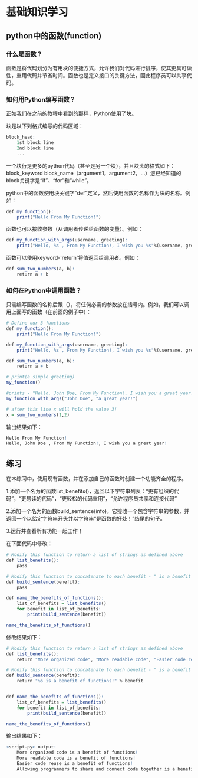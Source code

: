 # **基础知识学习**

## **python中的函数(function)**

### **什么是函数？**

函数是将代码划分为有用块的便捷方式，允许我们对代码进行排序，使其更具可读性，重用代码并节省时间。函数也是定义接口的关键方法，因此程序员可以共享代码。

### **如何用Python编写函数？**

正如我们在之前的教程中看到的那样，Python使用了块。

块是以下列格式编写的代码区域：

```r
block_head:
    1st block line
    2nd block line
    ...
```

一个块行是更多的python代码（甚至是另一个块），并且块头的格式如下：block_keyword block_name（argument1，argument2，…）您已经知道的block关键字是“if”、“for”和“while”。

python中的函数使用块关键字“def”定义，然后使用函数的名称作为块的名称。例如：

```r
def my_function():
    print("Hello From My Function!")
```

函数也可以接收参数（从调用者传递给函数的变量）。例如：

```r
def my_function_with_args(username, greeting):
    print("Hello, %s , From My Function!, I wish you %s"%(username, greeting))
```

函数可以使用keyword-'return'将值返回给调用者。例如：

```r
def sum_two_numbers(a, b):
    return a + b
```

### **如何在Python中调用函数？**

只需编写函数的名称后跟（），将任何必需的参数放在括号内。例如，我们可以调用上面写的函数（在前面的例子中）：

```r
# Define our 3 functions
def my_function():
    print("Hello From My Function!")

def my_function_with_args(username, greeting):
    print("Hello, %s , From My Function!, I wish you %s"%(username, greeting))

def sum_two_numbers(a, b):
    return a + b

# print(a simple greeting)
my_function()

#prints - "Hello, John Doe, From My Function!, I wish you a great year!"
my_function_with_args("John Doe", "a great year!")

# after this line x will hold the value 3!
x = sum_two_numbers(1,2)
```

输出结果如下：

```r
Hello From My Function!
Hello, John Doe , From My Function!, I wish you a great year!
```

## **练习**

在本练习中，使用现有函数，并在添加自己的函数时创建一个功能齐全的程序。

1.添加一个名为的函数list_benefits()，返回以下字符串列表：“更有组织的代码”，“更易读的代码”，“更轻松的代码重用”，“允许程序员共享和连接代码”

2.添加一个名为的函数build_sentence(info)，它接收一个包含字符串的参数，并返回一个以给定字符串开头并以字符串“是函数的好处！”结尾的句子。

3.运行并查看所有功能一起工作！

在下面代码中修改：

```r
# Modify this function to return a list of strings as defined above
def list_benefits():
    pass

# Modify this function to concatenate to each benefit - " is a benefit of functions!"
def build_sentence(benefit):
    pass

def name_the_benefits_of_functions():
    list_of_benefits = list_benefits()
    for benefit in list_of_benefits:
        print(build_sentence(benefit))

name_the_benefits_of_functions()
```

修改结果如下：

```r
# Modify this function to return a list of strings as defined above
def list_benefits():
    return "More organized code", "More readable code", "Easier code reuse", "Allowing programmers to share and connect code together"

# Modify this function to concatenate to each benefit - " is a benefit of functions!"
def build_sentence(benefit):
    return "%s is a benefit of functions!" % benefit


def name_the_benefits_of_functions():
    list_of_benefits = list_benefits()
    for benefit in list_of_benefits:
        print(build_sentence(benefit))

name_the_benefits_of_functions()
```

输出结果如下：

```r
<script.py> output:
    More organized code is a benefit of functions!
    More readable code is a benefit of functions!
    Easier code reuse is a benefit of functions!
    Allowing programmers to share and connect code together is a benefit of functions!
```